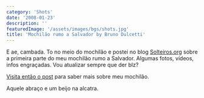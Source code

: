```yaml
---
category: 'Shots'
date: '2008-01-23'
description: ''
featuredImage: '/assets/images/bgs/shots.jpg'
title: 'Mochilão rumo a Salvador by Bruno Dulcetti'
---
```


E ae, cambada. To no meio do mochilão e postei no blog [Solteiros.org](http://www.solteiros.org/) sobre a primeira parte do meu mochilão rumo a Salvador. Algumas fotos, vídeos, infos engraçadas. Vou atualizar sempre que der blz?

[Visita então o post](http://www.solteiros.org/solteirisse/dulcetti/mochilao-rio-de-janeiro-salvador-%e2%80%93-parte-1-%e2%80%93-cabo-frio/) para saber mais sobre meu mochilão.

Aquele abraço e um beijo na alcatra.
